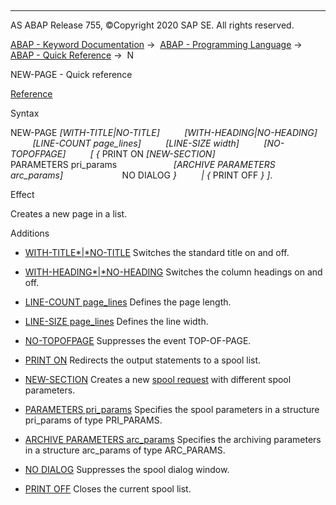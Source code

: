   

* * *

AS ABAP Release 755, ©Copyright 2020 SAP SE. All rights reserved.

[ABAP - Keyword Documentation](javascript:call_link\('abenabap.htm'\)) →  [ABAP - Programming Language](javascript:call_link\('abenabap_reference.htm'\)) →  [ABAP - Quick Reference](javascript:call_link\('abenabap_shortref.htm'\)) →  N

NEW-PAGE - Quick reference

[Reference](javascript:call_link\('abapnew-page.htm'\))

Syntax

NEW-PAGE *\[*WITH-TITLE*|*NO-TITLE*\]*
         *\[*WITH-HEADING*|*NO-HEADING*\]*
         *\[*LINE-COUNT page\_lines*\]*
         *\[*LINE-SIZE width*\]*
         *\[*NO-TOPOFPAGE*\]*
         *\[* *{* PRINT ON *\[*NEW-SECTION*\]*
                       PARAMETERS pri\_params
                      *\[*ARCHIVE PARAMETERS arc\_params*\]*
                       NO DIALOG *}*
         *|* *{* PRINT OFF *}* *\]*.

Effect

Creates a new page in a list.

Additions

-   [WITH-TITLE*|*NO-TITLE](javascript:call_link\('abapnew-page_options.htm'\))
    Switches the standard title on and off.
    

-   [WITH-HEADING*|*NO-HEADING](javascript:call_link\('abapnew-page_options.htm'\))
    Switches the column headings on and off.
    

-   [LINE-COUNT page\_lines](javascript:call_link\('abapnew-page_options.htm'\))
    Defines the page length.
    

-   [LINE-SIZE page\_lines](javascript:call_link\('abapnew-page_options.htm'\))
    Defines the line width.
    

-   [NO-TOPOFPAGE](javascript:call_link\('abapnew-page_options.htm'\))
    Suppresses the event TOP-OF-PAGE.
    

-   [PRINT ON](javascript:call_link\('abapnew-page_print.htm'\))
    Redirects the output statements to a spool list.
    

-   [NEW-SECTION](javascript:call_link\('abapnew-page_print.htm'\))
    Creates a new [spool request](javascript:call_link\('abenspool_request_glosry.htm'\) "Glossary Entry") with different spool parameters.
    

-   [PARAMETERS pri\_params](javascript:call_link\('abapnew-page_print.htm'\))
    Specifies the spool parameters in a structure pri\_params of type PRI\_PARAMS.
    

-   [ARCHIVE PARAMETERS arc\_params](javascript:call_link\('abapnew-page_print.htm'\))
    Specifies the archiving parameters in a structure arc\_params of type ARC\_PARAMS.
    

-   [NO DIALOG](javascript:call_link\('abapnew-page_print.htm'\))
    Suppresses the spool dialog window.
    

-   [PRINT OFF](javascript:call_link\('abapnew-page_print.htm'\))
    Closes the current spool list.